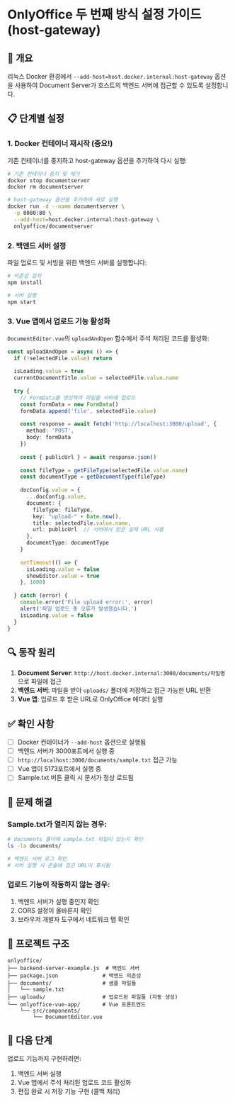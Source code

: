 # OnlyOffice 두 번째 방식 설정 가이드 (host-gateway)

## 🎯 개요
리눅스 Docker 환경에서 `--add-host=host.docker.internal:host-gateway` 옵션을 사용하여 Document Server가 호스트의 백엔드 서버에 접근할 수 있도록 설정합니다.

## 📋 단계별 설정

### 1. Docker 컨테이너 재시작 (중요!)

기존 컨테이너를 중지하고 host-gateway 옵션을 추가하여 다시 실행:

```bash
# 기존 컨테이너 중지 및 제거
docker stop documentserver
docker rm documentserver

# host-gateway 옵션을 추가하여 새로 실행
docker run -d --name documentserver \
  -p 8080:80 \
  --add-host=host.docker.internal:host-gateway \
  onlyoffice/documentserver
```

### 2. 백엔드 서버 설정

파일 업로드 및 서빙을 위한 백엔드 서버를 실행합니다:

```bash
# 의존성 설치
npm install

# 서버 실행
npm start
```

### 3. Vue 앱에서 업로드 기능 활성화

`DocumentEditor.vue`의 `uploadAndOpen` 함수에서 주석 처리된 코드를 활성화:

```typescript
const uploadAndOpen = async () => {
  if (!selectedFile.value) return
  
  isLoading.value = true
  currentDocumentTitle.value = selectedFile.value.name
  
  try {
    // FormData를 생성하여 파일을 서버에 업로드
    const formData = new FormData()
    formData.append('file', selectedFile.value)
    
    const response = await fetch('http://localhost:3000/upload', {
      method: 'POST',
      body: formData
    })
    
    const { publicUrl } = await response.json()
    
    const fileType = getFileType(selectedFile.value.name)
    const documentType = getDocumentType(fileType)
    
    docConfig.value = {
      ...docConfig.value,
      document: {
        fileType: fileType,
        key: "upload-" + Date.now(),
        title: selectedFile.value.name,
        url: publicUrl  // 서버에서 받은 실제 URL 사용
      },
      documentType: documentType
    }
    
    setTimeout(() => {
      isLoading.value = false
      showEditor.value = true
    }, 1000)
    
  } catch (error) {
    console.error('File upload error:', error)
    alert('파일 업로드 중 오류가 발생했습니다.')
    isLoading.value = false
  }
}
```

## 🔍 동작 원리

1. **Document Server**: `http://host.docker.internal:3000/documents/파일명`으로 파일에 접근
2. **백엔드 서버**: 파일을 받아 `uploads/` 폴더에 저장하고 접근 가능한 URL 반환
3. **Vue 앱**: 업로드 후 받은 URL로 OnlyOffice 에디터 실행

## ✅ 확인 사항

- [ ] Docker 컨테이너가 `--add-host` 옵션으로 실행됨
- [ ] 백엔드 서버가 3000포트에서 실행 중
- [ ] `http://localhost:3000/documents/sample.txt` 접근 가능
- [ ] Vue 앱이 5173포트에서 실행 중
- [ ] Sample.txt 버튼 클릭 시 문서가 정상 로드됨

## 🐛 문제 해결

### Sample.txt가 열리지 않는 경우:
```bash
# documents 폴더에 sample.txt 파일이 있는지 확인
ls -la documents/

# 백엔드 서버 로그 확인
# 서버 실행 시 콘솔에 접근 URL이 표시됨
```

### 업로드 기능이 작동하지 않는 경우:
1. 백엔드 서버가 실행 중인지 확인
2. CORS 설정이 올바른지 확인
3. 브라우저 개발자 도구에서 네트워크 탭 확인

## 📁 프로젝트 구조

```
onlyoffice/
├── backend-server-example.js  # 백엔드 서버
├── package.json              # 백엔드 의존성
├── documents/                # 샘플 파일들
│   └── sample.txt
├── uploads/                  # 업로드된 파일들 (자동 생성)
└── onlyoffice-vue-app/       # Vue 프론트엔드
    └── src/components/
        └── DocumentEditor.vue
```

## 🚀 다음 단계

업로드 기능까지 구현하려면:
1. 백엔드 서버 실행
2. Vue 앱에서 주석 처리된 업로드 코드 활성화
3. 편집 완료 시 저장 기능 구현 (콜백 처리)
